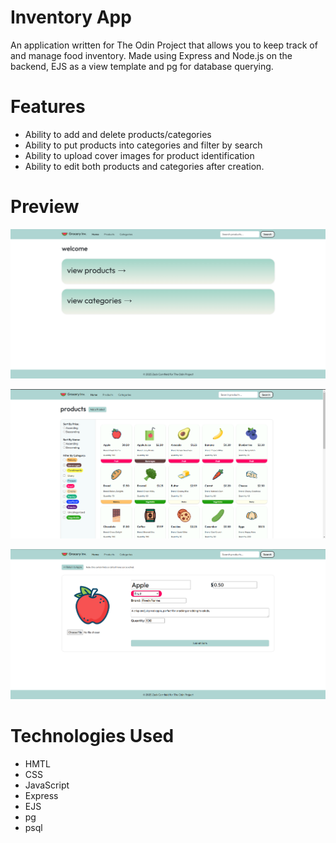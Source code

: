 # Inventory App

An application written for The Odin Project that allows you to keep track of and manage food inventory. Made using Express and Node.js on the backend, EJS as a view template and pg for database querying.

# Features

- Ability to add and delete products/categories
- Ability to put products into categories and filter by search
- Ability to upload cover images for product identification
- Ability to edit both products and categories after creation.

# Preview
<p>
  <img src="https://github.com/ZackCornfield/inventory-app/blob/main/preview_1.png" width="800">
</p>

<p>
  <img src="https://github.com/ZackCornfield/inventory-app/blob/main/preview_2.png" width="800">
</p>

<p>
  <img src="https://github.com/ZackCornfield/inventory-app/blob/main/preview_3.png" width="800">
</p>

# Technologies Used
- HMTL
- CSS
- JavaScript
- Express
- EJS
- pg
- psql
  
